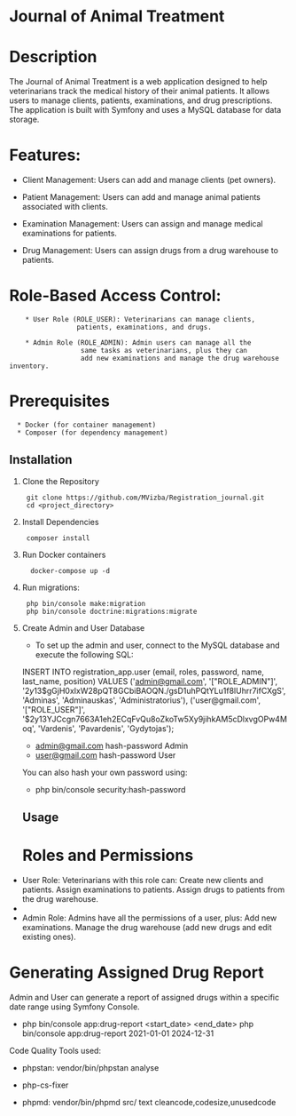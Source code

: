 # Journal of Animal Treatment #

# Description

The Journal of Animal Treatment is a web application
designed to help veterinarians track the medical history
of their animal patients. It allows users to manage clients,
patients, examinations, and drug prescriptions. 
The application is built with Symfony and uses a MySQL database
for data storage.
 
# Features:

- Client Management: Users can add and manage clients (pet owners).

- Patient Management: Users can add and manage animal 
patients associated with clients.

- Examination Management: Users can assign and manage medical
examinations for patients.

- Drug Management: Users can assign drugs from a drug warehouse
to patients.

# Role-Based Access Control:

        * User Role (ROLE_USER): Veterinarians can manage clients,    
                     patients, examinations, and drugs.
    
        * Admin Role (ROLE_ADMIN): Admin users can manage all the
                      same tasks as veterinarians, plus they can 
                      add new examinations and manage the drug warehouse inventory.
      
# Prerequisites

      * Docker (for container management)
      * Composer (for dependency management)

## Installation ## 

1. Clone the Repository 

        git clone https://github.com/MVizba/Registration_journal.git
        cd <project_directory>


2. Install Dependencies

        composer install 

3. Run Docker containers
      
         docker-compose up -d

4. Run migrations: 
        
        php bin/console make:migration
        php bin/console doctrine:migrations:migrate

5. Create Admin and User Database
   - To set up the admin and user, connect to the MySQL database
     and execute the following SQL: 

   INSERT INTO registration_app.user (email, roles, password, name, last_name, position)
   VALUES
   ('admin@gmail.com', '["ROLE_ADMIN"]', '$2y$13$gGjH0xIxW28pQT8GCbiBAOQN./gsD1uhPQtYLu1f8lUhrr7ifCXgS', 'Adminas', 'Adminauskas', 'Administratorius'),
   ('user@gmail.com', '["ROLE_USER"]', '$2y$13$YJCcgn7663A1eh2ECqFvQu8oZkoTw5Xy9jihkAM5cDlxvgOPw4Moq', 'Vardenis', 'Pavardenis', 'Gydytojas');

    - admin@gmail.com hash-password Admin
    - user@gmail.com hash-password User

   You can also hash your own password using: 

   - php bin/console security:hash-password


   ## Usage

   # Roles and Permissions
   
- User Role:
      Veterinarians with this role can:
      Create new clients and patients.
      Assign examinations to patients.
      Assign drugs to patients from the drug warehouse.
- 
- Admin Role:
    Admins have all the permissions of a user, plus:
    Add new examinations.
    Manage the drug warehouse (add new drugs and edit existing ones).

#  Generating Assigned Drug Report 

Admin and User can generate a report of assigned drugs within a 
specific date range using Symfony Console. 

- php bin/console app:drug-report <start_date> <end_date>
  php bin/console app:drug-report 2021-01-01 2024-12-31


Code Quality Tools used: 

- phpstan:
    vendor/bin/phpstan analyse

- php-cs-fixer

- phpmd:
  vendor/bin/phpmd src/ text cleancode,codesize,unusedcode 